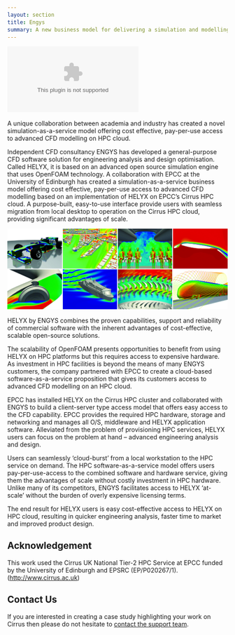 ```yaml
---
layout: section
title: Engys
summary: A new business model for delivering a simulation and modelling service on HPC cloud 
---
```

![Engys Logo](engys_logo.ai)

A unique collaboration between academia and industry has created a novel simulation-as-a-service model 
offering cost effective, pay-per-use access to advanced CFD modelling on HPC cloud.    
 
Independent CFD consultancy ENGYS has developed a general-purpose CFD software solution for engineering analysis 
and design optimisation. Called HELYX, it is based on an advanced open source simulation engine that uses OpenFOAM 
technology. A collaboration with EPCC at the University of Edinburgh has created a simulation-as-a-service business 
model offering cost effective, pay-per-use access to advanced CFD modelling based on an implementation of HELYX on EPCC’s 
Cirrus HPC cloud. A purpose-built, easy-to-use interface provide users with seamless migration from local desktop to 
operation on the Cirrus HPC cloud, providing significant advantages of scale.  

![Engys Applications](ENGYS_app_panel.jpg)

HELYX by ENGYS combines the proven capabilities, support and reliability of commercial software with the inherent advantages of cost-effective, scalable open-source solutions. 

The scalability of OpenFOAM presents opportunities to benefit from using HELYX on HPC platforms but this requires access to expensive hardware. As investment in HPC facilities is beyond the means of many ENGYS customers, the company partnered with EPCC to create a cloud-based software-as-a-service proposition that gives its customers access to advanced CFD modelling on an HPC cloud.  

EPCC has installed HELYX on the Cirrus HPC cluster and collaborated with ENGYS to build a client-server type access model that offers easy access to the CFD capability. EPCC provides the required HPC hardware, storage and networking and manages all O/S, middleware and HELYX application software. Alleviated from the problem of provisioning HPC services, HELYX users can focus on the problem at hand – advanced engineering analysis and design. 

Users can seamlessly ‘cloud-burst’ from a local workstation to the HPC service on demand. The HPC software-as-a-service model offers users pay-per-use-access to the combined software and hardware service, giving them the advantages of scale without costly investment in HPC hardware. Unlike many of its competitors, ENGYS facilitates access to HELYX ‘at-scale’ without the burden of overly expensive licensing terms.  

The end result for HELYX users is easy cost-effective access to HELYX on HPC cloud, resulting in quicker engineering analysis, faster time to market and improved product design.  

## Acknowledgement

This work used the Cirrus UK National Tier-2 HPC Service at EPCC funded by the University of Edinburgh and EPSRC (EP/P020267/1). (http://www.cirrus.ac.uk)  

## Contact Us

If you are interested in creating a case study highlighting your work on Cirrus then please do not hesitate to
[contact the support team](../support/).
